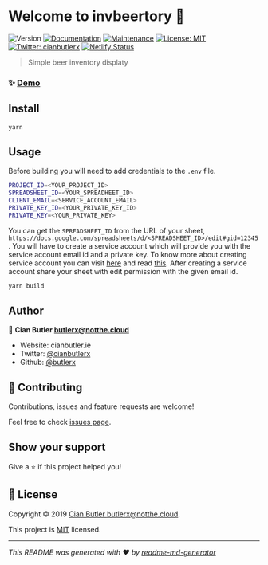 # Welcome to invbeertory 👋

![Version](https://img.shields.io/badge/version-0.1.0-blue.svg?cacheSeconds=2592000)
[![Documentation](https://img.shields.io/badge/documentation-yes-brightgreen.svg)](https://github.com/butlerx/invbeertory#readme)
[![Maintenance](https://img.shields.io/badge/Maintained%3F-yes-green.svg)](https://github.com/butlerx/invbeertory/graphs/commit-activity)
[![License: MIT](https://img.shields.io/github/license/butlerx/invbeertory)](https://github.com/butlerx/invbeertory/blob/master/LICENSE)
[![Twitter: cianbutlerx](https://img.shields.io/twitter/follow/cianbutlerx.svg?style=social)](https://twitter.com/cianbutlerx)
[![Netlify Status](https://api.netlify.com/api/v1/badges/b8e09816-1468-4e09-854c-cdbd0fb7107d/deploy-status)](https://app.netlify.com/sites/affectionate-snyder-2e9cae/deploys)

> Simple beer inventory displaty

### ✨ [Demo](beer.notthe.cloud)

## Install

```sh
yarn
```

## Usage

Before building you will need to add credentials to the `.env` file.

```sh
PROJECT_ID=<YOUR_PROJECT_ID>
SPREADSHEET_ID=<YOUR_SPREADHEET_ID>
CLIENT_EMAIL=<SERVICE_ACCOUNT_EMAIL>
PRIVATE_KEY_ID=<YOUR_PRIVATE_KEY_ID>
PRIVATE_KEY=<YOUR_PRIVATE_KEY>
```

You can get the `SPREADSHEET_ID` from the URL of your sheet,
`https://docs.google.com/spreadsheets/d/<SPREADSHEET_ID>/edit#gid=12345`. You
will have to create a service account which will provide you with the service
account email id and a private key. To know more about creating service account
you can visit [here](https://support.google.com/a/answer/7378726?hl=en) and read
[this](https://www.twilio.com/blog/2017/03/google-spreadsheets-and-javascriptnode-js.html).
After creating a service account share your sheet with edit permission with the
given email id.

```sh
yarn build
```

## Author

👤 **Cian Butler <butlerx@notthe.cloud>**

- Website: cianbutler.ie
- Twitter: [@cianbutlerx](https://twitter.com/cianbutlerx)
- Github: [@butlerx](https://github.com/butlerx)

## 🤝 Contributing

Contributions, issues and feature requests are welcome!

Feel free to check [issues page](https://github.com/butlerx/invbeertory/issues).

## Show your support

Give a ⭐️ if this project helped you!

## 📝 License

Copyright © 2019
[Cian Butler <butlerx@notthe.cloud>](https://github.com/butlerx).

This project is
[MIT](https://github.com/butlerx/invbeertory/blob/master/LICENSE) licensed.

---

_This README was generated with ❤️ by
[readme-md-generator](https://github.com/kefranabg/readme-md-generator)_
